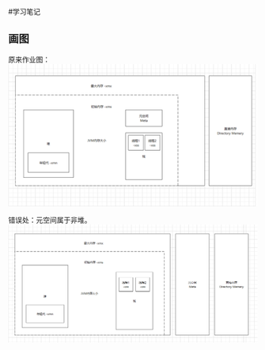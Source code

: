 #学习笔记

## 画图
原来作业图：  
![origin](.\src\main\resources\week1.png)

错误处：元空间属于非堆。  
![now](.\src\main\resources\week1_fix.png)
